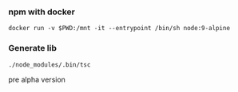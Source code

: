 ### npm with docker

````
docker run -v $PWD:/mnt -it --entrypoint /bin/sh node:9-alpine
````

### Generate lib
 ````
./node_modules/.bin/tsc
````

pre alpha version